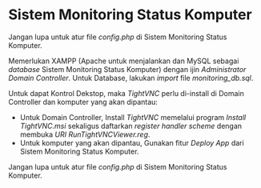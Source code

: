 # Sistem Monitoring Status Komputer
Jangan lupa untuk atur file _config.php_ di Sistem Monitoring Status Komputer.

Memerlukan XAMPP (Apache untuk menjalankan dan MySQL sebagai _database_ Sistem Monitoring Status Komputer) dengan ijin _Administrator Domain Controller_.
Untuk Database, lakukan _import_ file _monitoring_db.sql_.

Untuk dapat Kontrol Dekstop, maka _TightVNC_ perlu di-install di Domain Controller dan komputer yang akan dipantau:
- Untuk Domain Controller, Install  _TightVNC_ memelalui program  _Install TightVNC.msi_ sekaligus daftarkan _register handler scheme_ dengan membuka _URI RunTightVNCViewer.reg_.
- Untuk komputer yang akan dipantau, Gunakan fitur _Deploy App_ dari Sistem Monitoring Status Komputer.

Jangan lupa untuk atur file _config.php_ di Sistem Monitoring Status Komputer.
